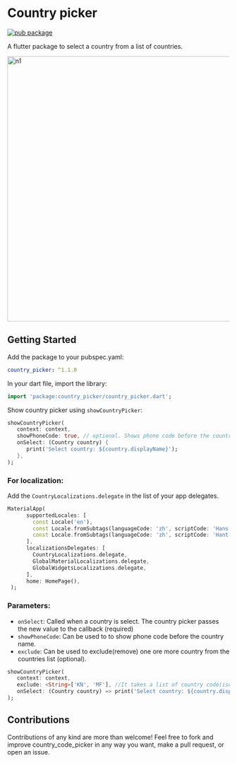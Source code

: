 # Country picker

[![pub package](https://img.shields.io/pub/v/country_picker.svg)](https://pub.dev/packages/country_picker)

A flutter package to select a country from a list of countries. 

<img height="600" alt="n1" src="https://raw.githubusercontent.com/Daniel-Ioannou/flutter_country_picker/master/assets/ReadMe%20Screenshot.png">

## Getting Started

 Add the package to your pubspec.yaml:

 ```yaml
 country_picker: ^1.1.0
 ```
 
 In your dart file, import the library:

 ```Dart
 import 'package:country_picker/country_picker.dart';
 ``` 
  Show country picker using `showCountryPicker`:
```Dart
showCountryPicker(
   context: context,
   showPhoneCode: true, // optional. Shows phone code before the country name.
   onSelect: (Country country) {
      print('Select country: ${country.displayName}');
   },
);
```

### For localization: 
Add the `CountryLocalizations.delegate` in the list of your app delegates.
```Dart
MaterialApp(
      supportedLocales: [
        const Locale('en'),
        const Locale.fromSubtags(languageCode: 'zh', scriptCode: 'Hans'), // Generic Simplified Chinese 'zh_Hans'
        const Locale.fromSubtags(languageCode: 'zh', scriptCode: 'Hant'), // Generic traditional Chinese 'zh_Hant'
      ],
      localizationsDelegates: [
        CountryLocalizations.delegate,
        GlobalMaterialLocalizations.delegate,
        GlobalWidgetsLocalizations.delegate,
      ],
      home: HomePage(),
 );
```

### Parameters:
* `onSelect`: Called when a country is select. The country picker passes the new value to the callback (required)
* `showPhoneCode`: Can be used to to show phone code before the country name.
* `exclude`: Can be used to exclude(remove) one ore more country from the countries list (optional). 
```Dart
showCountryPicker(
   context: context,
   exclude: <String>['KN', 'MF'], //It takes a list of country code(iso2).
   onSelect: (Country country) => print('Select country: ${country.displayName}'),
);
```

## Contributions
Contributions of any kind are more than welcome! Feel free to fork and improve country_code_picker in any way you want, make a pull request, or open an issue.
